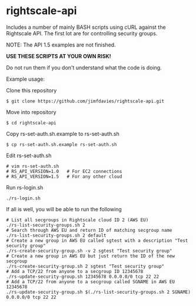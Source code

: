 rightscale-api
==============
Includes a number of mainly BASH scripts using cURL against the Rightscale API.
The first lot are for controlling security groups.

NOTE: The API 1.5 examples are not finished.

**USE THESE SCRIPTS AT YOUR OWN RISK!**

Do not run them if you don't understand what the code is doing.

Example usage:

Clone this repository

    $ git clone https://github.com/jimfdavies/rightscale-api.git
Move into repository

    $ cd rightscale-api
Copy rs-set-auth.sh.example to rs-set-auth.sh

    $ cp rs-set-auth.sh.example rs-set-auth.sh
Edit rs-set-auth.sh

    # vim rs-set-auth.sh
    # RS_API_VERSION=1.0   # For EC2 connections
    # RS_API_VERSION=1.5   # For any other cloud
Run rs-login.sh

    ./rs-login.sh
If all is well, you will be able to run the following

    # List all secgroups in Rightscale cloud ID 2 (AWS EU)
	./rs-list-security-groups.sh 2    
	# Search through AWS EU and return ID of matching secgroup name
	./rs-list-security-groups.sh 2 default
    # Create a new group in AWS EU called sgtest with a description	"Test security group"
	./rs-create-security-group.sh -v 2 sgtest "Test security group"
	# Create a new group in AWS EU but just return the ID of the new secgroup
	./rs-create-security-group.sh 2 sgtest "Test security group"
	# Add a TCP/22 from anyone to a secgroup ID 12345678
	./rs-update-security-group.sh 12345678 0.0.0.0/0 tcp 22 22
	# Add a TCP/22 from anyone to a secgroup called SGNAME in AWS EU 12345678
	./rs-update-security-group.sh $(./rs-list-security-groups.sh 2 SGNAME) 0.0.0.0/0 tcp 22 22
	
	
	
	
	
	